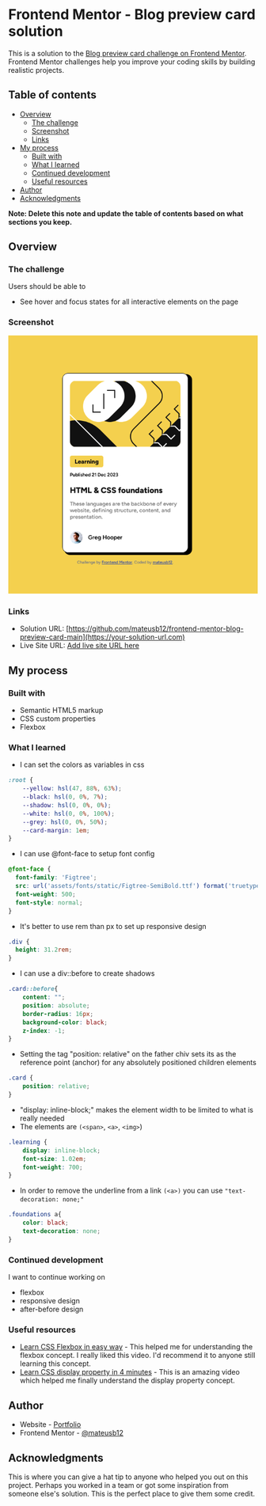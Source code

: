 # Frontend Mentor - Blog preview card solution

This is a solution to the [Blog preview card challenge on Frontend Mentor](https://www.frontendmentor.io/challenges/blog-preview-card-ckPaj01IcS). Frontend Mentor challenges help you improve your coding skills by building realistic projects.

## Table of contents

- [Overview](#overview)
    - [The challenge](#the-challenge)
    - [Screenshot](#screenshot)
    - [Links](#links)
- [My process](#my-process)
    - [Built with](#built-with)
    - [What I learned](#what-i-learned)
    - [Continued development](#continued-development)
    - [Useful resources](#useful-resources)
- [Author](#author)
- [Acknowledgments](#acknowledgments)

**Note: Delete this note and update the table of contents based on what sections you keep.**

## Overview

### The challenge

Users should be able to
- See hover and focus states for all interactive elements on the page

### Screenshot

![](./design/screenshot.png)

### Links

- Solution URL: [https://github.com/mateusb12/frontend-mentor-blog-preview-card-main](https://your-solution-url.com)
- Live Site URL: [Add live site URL here](https://your-live-site-url.com)

## My process

### Built with

- Semantic HTML5 markup
- CSS custom properties
- Flexbox

### What I learned

- I can set the colors as variables in css
```css
:root {
    --yellow: hsl(47, 88%, 63%);
    --black: hsl(0, 0%, 7%);
    --shadow: hsl(0, 0%, 0%);
    --white: hsl(0, 0%, 100%);
    --grey: hsl(0, 0%, 50%);
    --card-margin: 1em;
}
```
- I can use @font-face to setup font config
```css
@font-face {
  font-family: 'Figtree';
  src: url('assets/fonts/static/Figtree-SemiBold.ttf') format('truetype');
  font-weight: 500;
  font-style: normal;
}
```
- It's better to use rem than px to set up responsive design
```css
.div {
  height: 31.2rem;
}
```
- I can use a div::before to create shadows
```css
.card::before{
    content: "";
    position: absolute;
    border-radius: 16px;
    background-color: black;
    z-index: -1;
}
```
- Setting the tag "position: relative" on the father chiv sets its as the reference point (anchor) for any absolutely positioned children elements
```css
.card {
    position: relative;
}
```
- "display: inline-block;" makes the element width to be limited to what is really needed
-  The elements are `(<span>`, `<a>`, `<img>`)
```css
.learning {
    display: inline-block;
    font-size: 1.02em;
    font-weight: 700;
}
```
- In order to remove the underline from a link `(<a>)` you can use `"text-decoration: none;"`
```css
.foundations a{
    color: black;
    text-decoration: none;
}
```


### Continued development

I want to continue working on
- flexbox
- responsive design
- after-before design

### Useful resources

- [Learn CSS Flexbox in easy way](https://youtu.be/rPlwsRJZ_EM?si=wRJloN2iwXjOzfkg) - This helped me for understanding the flexbox concept. I really liked this video. I'd recommend it to anyone still learning this concept.
- [Learn CSS display property in 4 minutes](https://youtu.be/9T8uxp5hQ60?si=b5ou810NaES3NSAe) - This is an amazing video which helped me finally understand the display property concept.

## Author

- Website - [Portfolio](https://mateusb12.github.io/mateus_portfolio/)
- Frontend Mentor - [@mateusb12](https://www.frontendmentor.io/profile/yourusername)

## Acknowledgments

This is where you can give a hat tip to anyone who helped you out on this project. Perhaps you worked in a team or got some inspiration from someone else's solution. This is the perfect place to give them some credit.


